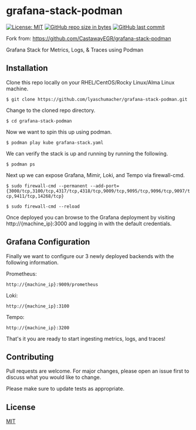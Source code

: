 grafana-stack-podman
=========
[![License: MIT](https://img.shields.io/badge/License-MIT-brightgreen.svg)](https://opensource.org/licenses/MIT)
[![GitHub repo size in bytes](https://img.shields.io/github/repo-size/LyaSchumacher/grafana-stack-podman.svg?logoColor=brightgreen)](https://github.com/LyaSchumacher/grafana-stack-podman)
[![GitHub last commit](https://img.shields.io/github/last-commit/LyaSchumacher/grafana-stack-podman.svg?logoColor=brightgreen)](https://github.com/LyaSchumacher/grafana-stack-podman)

Fork from: https://github.com/CastawayEGR/grafana-stack-podman

Grafana Stack for Metrics, Logs, & Traces using Podman

## Installation

Clone this repo locally on your RHEL/CentOS/Rocky Linux/Alma Linux machine.

```$ git clone https://github.com/lyaschumacher/grafana-stack-podman.git```

Change to the cloned repo directory.

```$ cd grafana-stack-podman```

Now we want to spin this up using podman.

```$ podman play kube grafana-stack.yaml```

We can verify the stack is up and running by running the following.

```$ podman ps```

Next up we can expose Grafana, Mimir, Loki, and Tempo via firewall-cmd.

```$ sudo firewall-cmd --permanent --add-port={3000/tcp,3100/tcp,4317/tcp,4318/tcp,9009/tcp,9095/tcp,9096/tcp,9097/tcp,9411/tcp,14268/tcp}```

```$ sudo firewall-cmd --reload```

Once deployed you can browse to the Grafana deployment by visiting http://{machine_ip}:3000 and logging in with the default credentials.

## Grafana Configuration

Finally we want to configure our 3 newly deployed backends with the following information.

Prometheus: 

```http://{machine_ip}:9009/prometheus```

Loki: 

```http://{machine_ip}:3100```

Tempo: 

```http://{machine_ip}:3200```

That's it you are ready to start ingesting metrics, logs, and traces!

## Contributing
Pull requests are welcome. For major changes, please open an issue first to discuss what you would like to change.

Please make sure to update tests as appropriate.

## License
[MIT](https://choosealicense.com/licenses/mit/)

